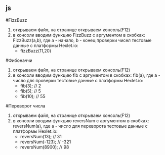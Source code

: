 ## js
#FizzBuzz
1. открываем файл, на странице открываем консоль(F12)
2. в консоли вводим функцию FizzBuzz c аргументом в скобках: FizzBuzz(a,b), где a - начало, b - конец проверки чисел 
тестовые данные с платформы Hexlet.io: 
    * fizzBuzz(11,20)

#Фибоначчи
1. открываем файл, на странице открываем консоль(F12)
2. в консоли вводим функцию fib c аргументом в скобках: fib(a), где a - число для проверки
тестовые данные с платформы Hexlet.io:
   * fib(3);  // 2
   * fib(5);  // 5
   * fib(10); // 55
    
#Переворот числа
1. открываем файл, на странице открываем консоль(F12)
2. в консоли вводим функцию reversNum c аргументом в скобках: reversNum(a), где a - число для переворота
тестовые данные с платформы Hexlet.io:
   * reversNum(13); // 31
   * reversNum(-123); // -321
   * reversNum(8900); // 98
